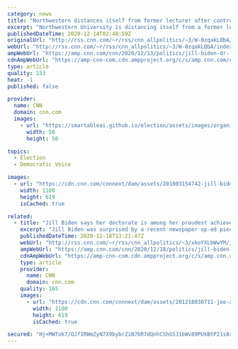 ```yaml
---
category: news
title: "Northwestern distances itself from former lecturer after controversial op-ed urging Jill Biden to drop 'Dr.' title"
excerpt: "Northwestern University is distancing itself from a former lecturer who called on incoming first lady Jill Biden to stop using the \"Dr.\" honorific because she has a doctorate in education, not an MD.\n    \n"
publishedDateTime: 2020-12-14T02:48:59Z
originalUrl: "http://rss.cnn.com/~r/rss/cnn_allpolitics/~3/W-0zqakLQbA/index.html"
webUrl: "http://rss.cnn.com/~r/rss/cnn_allpolitics/~3/W-0zqakLQbA/index.html"
ampWebUrl: "https://amp.cnn.com/cnn/2020/12/13/politics/jill-biden-dr-first-lady-op-ed-joseph-epstein-northwestern/index.html"
cdnAmpWebUrl: "https://amp-cnn-com.cdn.ampproject.org/c/s/amp.cnn.com/cnn/2020/12/13/politics/jill-biden-dr-first-lady-op-ed-joseph-epstein-northwestern/index.html"
type: article
quality: 153
heat: -1
published: false

provider:
  name: CNN
  domain: cnn.com
  images:
    - url: "https://smartableai.github.io/election/assets/images/organizations/cnn.com-50x50.jpg"
      width: 50
      height: 50

topics:
  - Election
  - Democratic Voice

images:
  - url: "https://cdn.cnn.com/cnnnext/dam/assets/201003154742-jill-biden-090120-super-tease.jpg"
    width: 1100
    height: 619
    isCached: true

related:
  - title: "Jill Biden says her doctorate is among her proudest achievements: 'I worked so hard for it'"
    excerpt: "Jill Biden was surprised by a recent newspaper op-ed piece suggesting she stop using the \"Dr.\" title before her name, she told TV host Stephen Colbert on Thursday evening.\n    \n"
    publishedDateTime: 2020-12-18T13:21:47Z
    webUrl: "http://rss.cnn.com/~r/rss/cnn_allpolitics/~3/xkoYXLbWwYM/index.html"
    ampWebUrl: "https://amp.cnn.com/cnn/2020/12/18/politics/jill-biden-responds-wsj-doctor-colbert-trnd/index.html"
    cdnAmpWebUrl: "https://amp-cnn-com.cdn.ampproject.org/c/s/amp.cnn.com/cnn/2020/12/18/politics/jill-biden-responds-wsj-doctor-colbert-trnd/index.html"
    type: article
    provider:
      name: CNN
      domain: cnn.com
    quality: 165
    images:
      - url: "https://cdn.cnn.com/cnnnext/dam/assets/201218030711-joe-and-jill-biden-on-late-night-with-stephen-colbert-super-tease.jpg"
        width: 1100
        height: 619
        isCached: true

secured: "Hj+MWTok7/OJfIRWmZyN7X9bybrZiN7bR7dQnhCShGSJ1bWv89PUkBtP21s8ruTWhJYHyfB/b0sSOi/iKfP5vamDzzp6Hu3I6UjJUB9+Ze7sE42mDs1BWcYdXCC/hTp2HcPCcdN3nJrcfGSFVSOSDsaPfwkax5fE1wHxNp9Wec0r1te5fji5EYbrpjx7CEbrOT27Wdux59YdLuHeNEJejaImrAJT1tYK/CXLu0PtbET2VT8b7OrYBv+Zhis/bNn9u+JyBjbNPG5VFnPCiu1g1TbAFXMjH3DgLc3BPjPP67cvR5vcPIQjxGcIW40pQUWi79YA/uitHfKBJ5O3Fu7snJmvJuKyaQx5+obmxgxibfo=;WXon5s2x1o/1Y1KxGwEtnA=="
---
```


